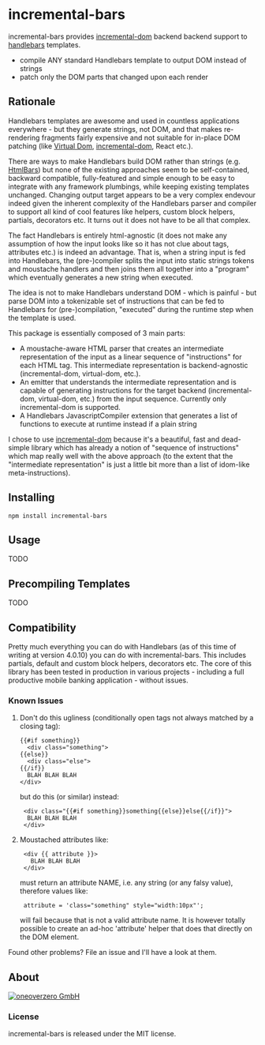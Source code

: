 incremental-bars
=============

incremental-bars provides [incremental-dom](https://github.com/google/incremental-dom) backend backend support to [handlebars](http://www.handlebarsjs.com) templates.

- compile ANY standard Handlebars template to output DOM instead of strings
- patch only the DOM parts that changed upon each render

Rationale
----------

Handlebars templates are awesome and used in countless applications everywhere - but they generate strings, not DOM, and that makes re-rendering fragments fairly expensive and not suitable for in-place DOM patching (like [Virtual Dom](https://github.com/Matt-Esch/virtual-dom), [incremental-dom](https://github.com/google/incremental-dom), React etc.).

There are ways to make Handlebars build DOM rather than strings (e.g. [HtmlBars](https://github.com/tildeio/htmlbars)) but none of the existing approaches seem to be self-contained, backward compatible, fully-featured and simple enough to be easy to integrate with any framework plumbings, while keeping existing templates unchanged. Changing output target appears to be a very complex endevour indeed given the inherent complexity of the Handlebars parser and compiler to support all kind of cool features like helpers, custom block helpers, partials, decorators etc. It turns out it does not have to be all that complex. 

The fact Handlebars is entirely html-agnostic (it does not make any assumption of how the input looks like so it has not clue about tags, attributes etc.) is indeed an advantage. That is, when a string input is fed into Handlebars, the (pre-)compiler splits the input into static strings tokens and moustache handlers and then joins them all together into a "program" which eventually generates a new string when executed. 

The idea is not to make Handlebars understand DOM - which is painful - but parse DOM into a tokenizable set of instructions that can be fed to Handlebars for (pre-)compilation, "executed" during the runtime step when the template is used.

This package is essentially composed of 3 main parts:
- A moustache-aware HTML parser that creates an intermediate representation of the input as a linear sequence of "instructions" for each HTML tag. This intermediate representation is backend-agnostic (incremental-dom, virtual-dom, etc.). 
- An emitter that understands the intermediate representation and is capable of generating instructions for the target backend (incremental-dom, virtual-dom, etc.) from the input sequence. Currently only incremental-dom is supported.
- A Handlebars JavascriptCompiler extension that generates a list of functions to execute at runtime instead if a plain string 

I chose to use [incremental-dom](https://github.com/google/incremental-dom) because it's a beautiful, fast and dead-simple library which has already a notion of "sequence of instructions" which map really well with the above approach (to the extent that the "intermediate representation" is just a little bit more than a list of idom-like meta-instructions).

Installing
----------

    npm install incremental-bars

Usage
-----

TODO

Precompiling Templates
----------------------

TODO

Compatibility
-------------

Pretty much everything you can do with Handlebars (as of this time of writing at version 4.0.10) you can do with incremental-bars. This includes partials, default and custom block helpers, decorators etc. The core of this library has been tested in production in various projects - including a full productive mobile banking application - without issues.

### Known Issues

1. Don't do this ugliness (conditionally open tags not always matched by a closing tag):

       {{#if something}}
         <div class="something">
       {{else}}
         <div class="else"> 
       {{/if}}
         BLAH BLAH BLAH
       </div>
    
    but do this (or similar) instead:

        <div class="{{#if something}}something{{else}}else{{/if}}">
         BLAH BLAH BLAH
        </div>    

2. Moustached attributes like:

        <div {{ attribute }}>
          BLAH BLAH BLAH
        </div>
    
    must return an attribute NAME, i.e. any string (or any falsy value), therefore values like:

        attribute = 'class="something" style="width:10px"';

    will fail because that is not a valid attribute name.
    It is however totally possible to create an ad-hoc 'attribute' helper that does that directly on the DOM element.


Found other problems? File an issue and I'll have a look at them. 

About
-----

[![oneoverzero GmbH](http://oneoverzero.net/assets/img/logo.png)](http://oneoverzero.net)

### License

incremental-bars is released under the MIT license.

